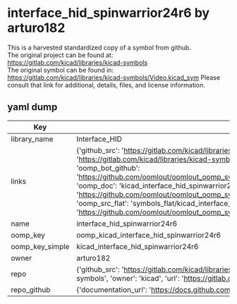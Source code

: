 # interface_hid_spinwarrior24r6 by arturo182  
This is a harvested standardized copy of a symbol from github.  
The original project can be found at:  
https://gitlab.com/kicad/libraries/kicad-symbols  
The original symbol can be found in:
https://gitlab.com/kicad/libraries/kicad-symbols/Video.kicad_sym
Please consult that link for additional, details, files, and license information.  
## yaml dump  
| Key | Value |  
| --- | --- |  
| library_name | Interface_HID |  
| links | {'github_src': 'https://gitlab.com/kicad/libraries/kicad-symbols/Video.kicad_sym', 'github_src_repo': 'https://gitlab.com/kicad/libraries/kicad-symbols', 'oomp_bot': 'kicad_interface_hid_spinwarrior24r6/working', 'oomp_bot_github': 'https://github.com/oomlout/oomlout_oomp_symbol_bot/tree/main/kicad_interface_hid_spinwarrior24r6/working', 'oomp_doc': 'kicad_interface_hid_spinwarrior24r6/working', 'oomp_doc_github': 'https://github.com/oomlout/oomlout_oomp_symbol_doc/tree/main/kicad_interface_hid_spinwarrior24r6/working', 'oomp_src_flat': 'symbols_flat/kicad_interface_hid_spinwarrior24r6/working', 'oomp_src_flat_github': 'https://github.com/oomlout/oomlout_oomp_symbol_src/tree/main/kicad_interface_hid_spinwarrior24r6/working'} |  
| name | interface_hid_spinwarrior24r6 |  
| oomp_key | oomp_kicad_interface_hid_spinwarrior24r6 |  
| oomp_key_simple | kicad_interface_hid_spinwarrior24r6 |  
| owner | arturo182 |  
| repo | {'github_src': 'https://gitlab.com/kicad/libraries/kicad-symbols/Video.kicad_sym', 'name': 'libraries/kicad-symbols', 'owner': 'kicad', 'url': 'https://gitlab.com/kicad/libraries/kicad-symbols'} |  
| repo_github | {'documentation_url': 'https://docs.github.com/rest/repos/repos#get-a-repository', 'message': 'Not Found'} |  

